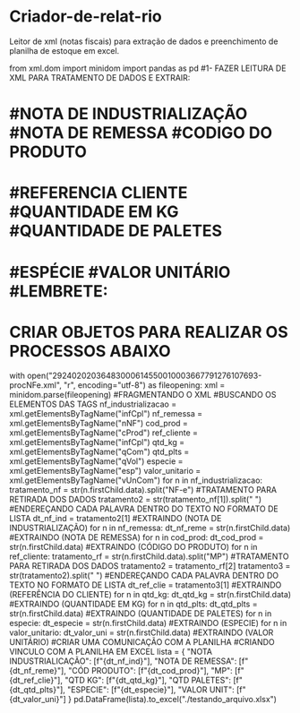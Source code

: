 # Criador-de-relat-rio
Leitor de xml (notas fiscais) para extração de dados e preenchimento de planilha de estoque em excel.




from xml.dom import minidom
import pandas as pd
#1- FAZER LEITURA DE XML PARA TRATAMENTO DE DADOS E EXTRAIR:
# #NOTA DE INDUSTRIALIZAÇÃO #NOTA DE REMESSA #CODIGO DO PRODUTO
# #REFERENCIA CLIENTE #QUANTIDADE EM KG #QUANTIDADE DE PALETES
# #ESPÉCIE #VALOR UNITÁRIO #LEMBRETE:
# CRIAR OBJETOS PARA REALIZAR OS PROCESSOS ABAIXO
with open("29240202036483000614550010003667791276107693-procNFe.xml", "r", encoding="utf-8") as fileopening:
    xml = minidom.parse(fileopening) #FRAGMENTANDO O XML #BUSCANDO OS ELEMENTOS DAS TAGS
    nf_industrializacao = xml.getElementsByTagName("infCpl")
    nf_remessa = xml.getElementsByTagName("nNF")
    cod_prod = xml.getElementsByTagName("cProd")
    ref_cliente = xml.getElementsByTagName("infCpl")
    qtd_kg = xml.getElementsByTagName("qCom")
    qtd_plts = xml.getElementsByTagName("qVol")
    especie = xml.getElementsByTagName("esp")
    valor_unitario = xml.getElementsByTagName("vUnCom")
    for n in nf_industrializacao:
        tratamento_nf = str(n.firstChild.data).split("NF-e") #TRATAMENTO PARA RETIRADA DOS DADOS
        tratamento2 = str(tratamento_nf[1]).split(" ") #ENDEREÇANDO CADA PALAVRA DENTRO DO TEXTO NO FORMATO DE LISTA
        dt_nf_ind = tratamento2[1] #EXTRAINDO (NOTA DE INDUSTRIALIZAÇÃO)
        for n in nf_remessa:
            dt_nf_reme = str(n.firstChild.data) #EXTRAINDO (NOTA DE REMESSA)
        for n in cod_prod:
            dt_cod_prod = str(n.firstChild.data) #EXTRAINDO (CÓDIGO DO PRODUTO)
        for n in ref_cliente:
            tratamento_rf = str(n.firstChild.data).split("MP") #TRATAMENTO PARA RETIRADA DOS DADOS
            tratamento2 = tratamento_rf[2]
            tratamento3 = str(tratamento2).split(" ") #ENDEREÇANDO CADA PALAVRA DENTRO DO TEXTO NO FORMATO DE LISTA
            dt_ref_clie = tratamento3[1] #EXTRAINDO (REFERÊNCIA DO CLIENTE)
        for n in qtd_kg:
            dt_qtd_kg = str(n.firstChild.data) #EXTRAINDO (QUANTIDADE EM KG)
        for n in qtd_plts:
            dt_qtd_plts = str(n.firstChild.data) #EXTRAINDO (QUANTIDADE DE PALETES)
        for n in especie:
            dt_especie = str(n.firstChild.data) #EXTRAINDO (ESPECIE)
        for n in valor_unitario:
            dt_valor_uni = str(n.firstChild.data) #EXTRAINDO (VALOR UNITÁRIO) #CRIAR UMA COMUNICAÇÃO COM A PLANILHA
#CRIANDO VINCULO COM A PLANILHA EM EXCEL
lista = { "NOTA INDUSTRIALICAÇÃO": [f"{dt_nf_ind}"],
          "NOTA DE REMESSA": [f"{dt_nf_reme}"],
          "CÓD PRODUTO": [f"{dt_cod_prod}"],
          "MP": [f"{dt_ref_clie}"],
          "QTD KG": [f"{dt_qtd_kg}"],
          "QTD PALETES": [f"{dt_qtd_plts}"],
          "ESPECIE": [f"{dt_especie}"],
          "VALOR UNIT": [f"{dt_valor_uni}"]
          }
pd.DataFrame(lista).to_excel("./testando_arquivo.xlsx")
